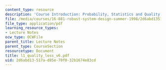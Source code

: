 ```yaml
---
content_type: resource
description: 'Course Introduction: Probability, Statistics and Quality Loss'
file: /media/courses/16-881-robust-system-design-summer-1998/2d6abd13517ad85e70f032b1674e83cd_l1_quality_loss_v6.pdf
file_type: application/pdf
learning_resource_types:
- Lecture Notes
ocw_type: OCWFile
parent_title: Lecture Notes
parent_type: CourseSection
resourcetype: Document
title: l1_quality_loss_v6.pdf
uid: 2d6abd13-517a-d85e-70f0-32b1674e83cd
---
```

